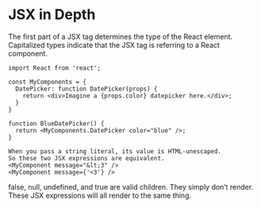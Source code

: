 # JSX in Depth

The first part of a JSX tag determines the type of the React element.
Capitalized types indicate that the JSX tag is referring to a React component.

```
import React from 'react';

const MyComponents = {
  DatePicker: function DatePicker(props) {
    return <div>Imagine a {props.color} datepicker here.</div>;
  }
}

function BlueDatePicker() {
  return <MyComponents.DatePicker color="blue" />;
}

```

```
When you pass a string literal, its value is HTML-unescaped.
So these two JSX expressions are equivalent.
<MyComponent message="&lt;3" />
<MyComponent message={'<3'} />
```

false, null, undefined, and true are valid children. They simply don’t render. These JSX expressions will all render to the same thing.


